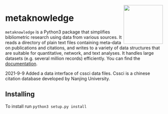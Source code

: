 <a href="https://uwaterloo.ca/networks-lab/"><img src="http://www.johnmclevey.com/assets/img/logo.png" width="125"  align="right" /></a>

# metaknowledge

`metaknowledge` is a Python3 package that simplifies bibliometric research using data from various sources. It reads a directory of plain text files containing meta-data on publications and citations, and writes to a variety of data structures that are suitable for quantitative, network, and text analyses. It handles large datasets (e.g. several million records) efficiently. You can find the [documentation](https://metaknowledge.readthedocs.io/).

2021-9-9 Added a data interface of cssci data files. Cssci is a chinese citation database developed by Nanjing University.

## Installing

To install run `python3 setup.py install`
